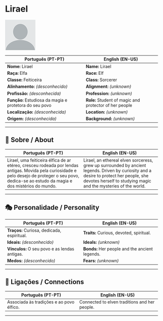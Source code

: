 # Lirael

![Lirael](docs/assets/npc/npc_blank.png)

| **Português (PT-PT)** | **English (EN-US)** |
| --------------------- | ------------------- |
| **Nome:** Lirael | **Name:** Lirael |
| **Raça:** Elfa | **Race:** Elf |
| **Classe:** Feiticeira | **Class:** Sorcerer |
| **Alinhamento:** *(desconhecido)* | **Alignment:** *(unknown)* |
| **Profissão:** *(desconhecida)* | **Profession:** *(unknown)* |
| **Função:** Estudiosa da magia e protetora do seu povo | **Role:** Student of magic and protector of her people |
| **Localização:** *(desconhecida)* | **Location:** *(unknown)* |
| **Origem:** *(desconhecida)* | **Background:** *(unknown)* |

---

## 📖 Sobre / About

| **Português (PT-PT)** | **English (EN-US)** |
| --------------------- | ------------------- |
| Lirael, uma feiticeira élfica de ar etéreo, cresceu rodeada por lendas antigas. Movida pela curiosidade e pelo desejo de proteger o seu povo, dedica-se ao estudo da magia e dos mistérios do mundo. | Lirael, an ethereal elven sorceress, grew up surrounded by ancient legends. Driven by curiosity and a desire to protect her people, she devotes herself to studying magic and the mysteries of the world. |

---

## 🎭 Personalidade / Personality

| **Português (PT-PT)** | **English (EN-US)** |
| --------------------- | ------------------- |
| **Traços:** Curiosa, dedicada, espiritual. | **Traits:** Curious, devoted, spiritual. |
| **Ideais:** *(desconhecido)* | **Ideals:** *(unknown)* |
| **Vínculos:** O seu povo e as lendas antigas. | **Bonds:** Her people and the ancient legends. |
| **Medos:** *(desconhecido)* | **Fears:** *(unknown)* |

---

## 🔗 Ligações / Connections

| **Português (PT-PT)** | **English (EN-US)** |
| --------------------- | ------------------- |
| Associada às tradições e ao povo élfico. | Connected to elven traditions and her people. |

---
